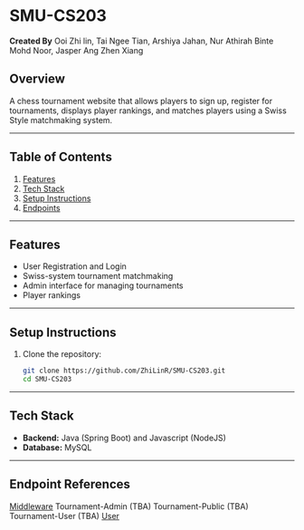# SMU-CS203

**Created By**
Ooi Zhi lin, Tai Ngee Tian, Arshiya Jahan, Nur Athirah Binte Mohd Noor, Jasper Ang Zhen Xiang

## Overview

A chess tournament website that allows players to sign up, register for tournaments, displays player rankings, and matches players using a Swiss Style matchmaking system.

---

## Table of Contents

1. [Features](#features)
2. [Tech Stack](#tech-stack)
3. [Setup Instructions](#setup-instructions)
4. [Endpoints](#endpoint-references)

---

## Features

- User Registration and Login
- Swiss-system tournament matchmaking
- Admin interface for managing tournaments
- Player rankings

---

## Setup Instructions

1. Clone the repository:

   ```bash
   git clone https://github.com/ZhiLinR/SMU-CS203.git
   cd SMU-CS203

---

## Tech Stack

- **Backend:** Java (Spring Boot) and Javascript (NodeJS)
- **Database:** MySQL

---

## Endpoint References

[Middleware](https://github.com/ZhiLinR/SMU-CS203/blob/middleware/Backend/Middleware/README.md)
Tournament-Admin (TBA)
Tournament-Public (TBA)
Tournament-User (TBA)
[User](https://github.com/ZhiLinR/SMU-CS203/blob/main/Backend/User/README.md)
